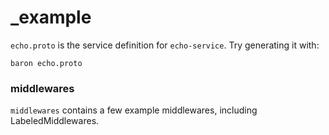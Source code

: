 # \_example

`echo.proto` is the service definition for `echo-service`.
Try generating it with:

```
baron echo.proto
```

### middlewares

`middlewares` contains a few example middlewares, including LabeledMiddlewares.
